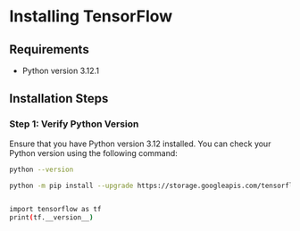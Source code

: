 # Installing TensorFlow

## Requirements
- Python version 3.12.1

## Installation Steps

### Step 1: Verify Python Version
Ensure that you have Python version 3.12 installed. You can check your Python version using the following command:

```bash
python --version

python -m pip install --upgrade https://storage.googleapis.com/tensorflow/mac/cpu/tensorflow-1.12.0-py3-none-any.whl


import tensorflow as tf
print(tf.__version__)
